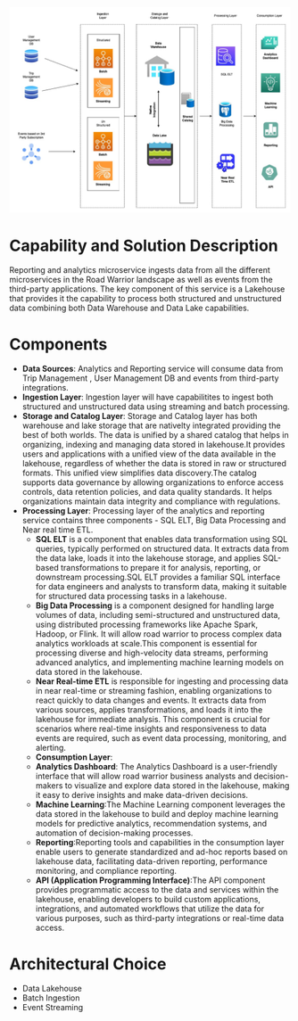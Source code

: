 
![Initial Data Loader](./../Diagrams/IndividualComponentDiagrams/Analytics_Reporting.jpg)

# Capability and Solution Description

Reporting and analytics microservice ingests data from all the different microservices in the Road Warrior landscape as well as events from the third-party applications. The key component of this service is a Lakehouse that provides it the capability to process both structured and unstructured data combining both Data Warehouse and Data Lake capabilities.


# Components
- **Data Sources**: Analytics and Reporting service will consume data from Trip Management , User Management DB and events from third-party integrations.
- **Ingestion Layer**: Ingestion layer will have capabilitites to ingest both structured and unstructured data using streaming and batch processing.
- **Storage and Catalog Layer**: Storage and Catalog layer has both warehouse and lake storage that are nativelty integrated providing the best of both worlds. The data is unified by a shared catalog that helps in organizing, indexing and managing data stored in lakehouse.It provides users and applications with a unified view of the data available in the lakehouse, regardless of whether the data is stored in raw or structured formats. This unified view simplifies data discovery.The catalog supports data governance by allowing organizations to enforce access controls, data retention policies, and data quality standards. It helps organizations maintain data integrity and compliance with regulations.
- **Processing Layer**: Processing layer of the analytics and reporting service contains three components - SQL ELT, Big Data Processing and Near real time ETL.
  * **SQL ELT** is a component that enables data transformation using SQL queries, typically performed on structured data. It extracts data from the data lake, loads it into the lakehouse storage, and applies SQL-based transformations to prepare it for analysis, reporting, or downstream processing.SQL ELT provides a familiar SQL interface for data engineers and analysts to transform data, making it suitable for structured data processing tasks in a lakehouse.
  * **Big Data Processing** is a component designed for handling large volumes of data, including semi-structured and unstructured data, using distributed processing frameworks like Apache Spark, Hadoop, or Flink. It will allow road warrior to process complex data analytics workloads at scale.This component is essential for processing diverse and high-velocity data streams, performing advanced analytics, and implementing machine learning models on data stored in the lakehouse.
  * **Near Real-time ETL** is responsible for ingesting and processing data in near real-time or streaming fashion, enabling organizations to react quickly to data changes and events. It extracts data from various sources, applies transformations, and loads it into the lakehouse for immediate analysis. This component is crucial for scenarios where real-time insights and responsiveness to data events are required, such as event data processing, monitoring, and alerting.
  * **Consumption Layer**:
  * **Analytics Dashboard**: The Analytics Dashboard is a user-friendly interface that will allow road warrior business analysts and decision-makers to visualize and explore data stored in the lakehouse, making it easy to derive insights and make data-driven decisions.
  * **Machine Learning**:The Machine Learning component leverages the data stored in the lakehouse to build and deploy machine learning models for predictive analytics, recommendation systems, and automation of decision-making processes.
  * **Reporting**:Reporting tools and capabilities in the consumption layer enable users to generate standardized and ad-hoc reports based on lakehouse data, facilitating data-driven reporting, performance monitoring, and compliance reporting.
  * **API (Application Programming Interface)**:The API component provides programmatic access to the data and services within the lakehouse, enabling developers to build custom applications, integrations, and automated workflows that utilize the data for various purposes, such as third-party integrations or real-time data access.

# Architectural Choice
- Data Lakehouse
- Batch Ingestion
- Event Streaming

